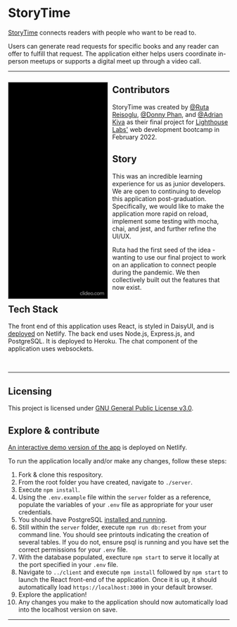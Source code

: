 # StoryTime

<a href="https://storytime-demo.netlify.app/">StoryTime</a> connects readers with people who want to be read to. 

Users can generate read requests for specific books and any reader can offer to fulfill that request. The application either helps users coordinate in-person meetups or supports a  digital meet up through a video call.


 ---
 
 <p>
  <img width="225" align='left' src="lightCrop.gif" style="margin-right: 10px; margin-top: 10px; border: 1px grey solid">
</p>

## Contributors

StoryTime was created by <a href="https://github.com/RReiso">@Ruta Reisoglu</a>, <a href="https://github.com/DonThePhan">@Donny Phan</a>, and <a href="https://github.com/kivakiva">@Adrian Kiva</a> as their final project for <a href="https://github.com/lighthouse-labs">Lighthouse Labs'</a> web development bootcamp in February 2022.

## Story

This was an incredible learning experience for us as junior developers. We are open to continuing to develop this application post-graduation. Specifically, we would like to make the application more rapid on reload, implement some testing with mocha, chai, and jest, and further refine the UI/UX.

Ruta had the first seed of the idea - wanting to use our final project to work on an application to connect people during the pandemic. We then collectively built out the features that now exist.

## Tech Stack

The front end of this application uses React, is styled in DaisyUI, and is <a href="https://storytime-demo.netlify.app/">deployed</a> on Netlify. The back end uses Node.js, Express.js, and PostgreSQL. It is deployed to Heroku. The chat component of the application uses websockets.

<br/>

---

## Licensing

This project is licensed under <a href="https://www.gnu.org/licenses/gpl-3.0.en.html">GNU General Public License v3.0</a>.

## Explore & contribute

<a href="https://storytime-demo.netlify.app/">An interactive demo version of the app</a> is deployed on Netlify.

To run the application locally and/or make any changes, follow these steps:
  1. Fork & clone this respository.
  2. From the root folder you have created, navigate to `./server`.
  3. Execute `npm install`.
  4. Using the `.env.example` file within the `server` folder as a reference, populate the variables of your `.env` file as appropriate for your user credentials.
  5. You should have PostgreSQL <a href="https://www.postgresqltutorial.com/install-postgresql/">installed and running</a>.
  6. Still within the `server` folder, execute `npm run db:reset` from your command line. You should see printouts indicating the creation of several tables. If you do not, ensure psql is running and you have set the correct permissions for your `.env` file.
  7. With the database populated, execture `npm start` to serve it locally at the port specified in your `.env` file.
  8. Navigate to `../client` and execute `npm install` followed by `npm start` to launch the React front-end of the application. Once it is up, it should automatically load `https://localhost:3000` in your default browser.
  9. Explore the application!
  10. Any changes you make to the application should now automatically load into the localhost version on save.
  
    

---

